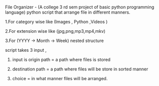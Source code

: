 
File Organizer - (A college 3 rd sem project of basic python programming language)
python script that arrange file in different manners.

1.For category wise like (Images , Python ,Videos )

2.For extension wise like (jpg,png,mp3,mp4,mkv)

3.For (YYYY -> Month -> Week) nested structure 

script takes 3 input ,
1. input is origin path = a path where files is stored

3. destination path = a path where files will be store in sorted manner

4. choice = in what manner files will be arranged.

